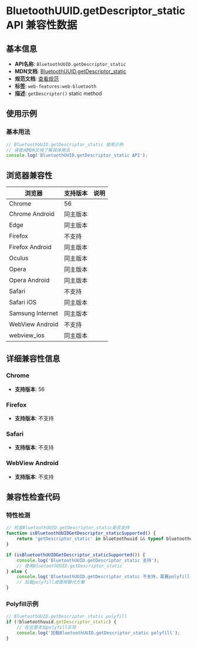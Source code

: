 # BluetoothUUID.getDescriptor_static API 兼容性数据

## 基本信息

- **API名称**: `BluetoothUUID.getDescriptor_static`
- **MDN文档**: [BluetoothUUID.getDescriptor_static](https://developer.mozilla.org/docs/Web/API/BluetoothUUID/getDescriptor_static)
- **规范文档**: [查看规范](https://webbluetoothcg.github.io/web-bluetooth/#dom-bluetoothuuid-getdescriptor)
- **标签**: `web-features:web-bluetooth`
- **描述**: `getDescriptor()` static method

## 使用示例

### 基本用法

```javascript
// BluetoothUUID.getDescriptor_static 使用示例
// 请查阅MDN文档了解具体用法
console.log('BluetoothUUID.getDescriptor_static API');
```

## 浏览器兼容性

| 浏览器 | 支持版本 | 说明 |
|--------|----------|------|
| Chrome | 56 |  |
| Chrome Android | 同主版本 |  |
| Edge | 同主版本 |  |
| Firefox | 不支持 |  |
| Firefox Android | 同主版本 |  |
| Oculus | 同主版本 |  |
| Opera | 同主版本 |  |
| Opera Android | 同主版本 |  |
| Safari | 不支持 |  |
| Safari iOS | 同主版本 |  |
| Samsung Internet | 同主版本 |  |
| WebView Android | 不支持 |  |
| webview_ios | 同主版本 |  |

## 详细兼容性信息

### Chrome

- **支持版本**: 56

### Firefox

- **支持版本**: 不支持

### Safari

- **支持版本**: 不支持

### WebView Android

- **支持版本**: 不支持

## 兼容性检查代码

### 特性检测

```javascript
// 检查BluetoothUUID.getDescriptor_static是否支持
function isBluetoothUUIDGetDescriptor_staticSupported() {
    return 'getDescriptor_static' in bluetoothuuid && typeof bluetoothuuid.getDescriptor_static === 'function';
}

if (isBluetoothUUIDGetDescriptor_staticSupported()) {
    console.log('BluetoothUUID.getDescriptor_static 支持');
    // 使用BluetoothUUID.getDescriptor_static
} else {
    console.log('BluetoothUUID.getDescriptor_static 不支持，需要polyfill');
    // 加载polyfill或使用替代方案
}
```

### Polyfill示例

```javascript
// BluetoothUUID.getDescriptor_static polyfill
if (!bluetoothuuid.getDescriptor_static) {
    // 在这里添加polyfill实现
    console.log('加载BluetoothUUID.getDescriptor_static polyfill');
}
```

